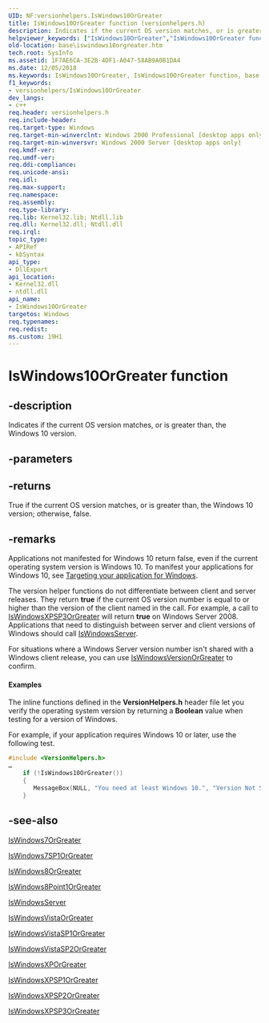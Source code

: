 ```yaml
---
UID: NF:versionhelpers.IsWindows10OrGreater
title: IsWindows10OrGreater function (versionhelpers.h)
description: Indicates if the current OS version matches, or is greater than, the Windows 10 version.helpviewer_keywords: ["IsWindows10OrGreater","IsWindows10OrGreater function","base.iswindows10orgreater","versionhelpers/IsWindows10OrGreater"]
old-location: base\iswindows10orgreater.htm
tech.root: SysInfo
ms.assetid: 1F7AE6CA-3E2B-4DF1-A047-58AB9A0B1DA4
ms.date: 12/05/2018
ms.keywords: IsWindows10OrGreater, IsWindows10OrGreater function, base.iswindows10orgreater, versionhelpers/IsWindows10OrGreater
f1_keywords:
- versionhelpers/IsWindows10OrGreater
dev_langs:
- c++
req.header: versionhelpers.h
req.include-header: 
req.target-type: Windows
req.target-min-winverclnt: Windows 2000 Professional [desktop apps only]
req.target-min-winversvr: Windows 2000 Server [desktop apps only]
req.kmdf-ver: 
req.umdf-ver: 
req.ddi-compliance: 
req.unicode-ansi: 
req.idl: 
req.max-support: 
req.namespace: 
req.assembly: 
req.type-library: 
req.lib: Kernel32.lib; Ntdll.lib
req.dll: Kernel32.dll; Ntdll.dll
req.irql: 
topic_type:
- APIRef
- kbSyntax
api_type:
- DllExport
api_location:
- Kernel32.dll
- ntdll.dll
api_name:
- IsWindows10OrGreater
targetos: Windows
req.typenames: 
req.redist: 
ms.custom: 19H1
---
```


# IsWindows10OrGreater function


## -description


Indicates if the current OS version matches, or is greater than, the Windows 10 version.


## -parameters






## -returns



True if the current OS version matches, or is greater than, the Windows 10 version; otherwise, false.




## -remarks



Applications not manifested for Windows 10 return false, even if the current operating system version is Windows 10. To manifest your applications for Windows 10, see <a href="https://docs.microsoft.com/windows/desktop/SysInfo/targeting-your-application-at-windows-8-1">Targeting your application for Windows</a>.


The version helper functions do not differentiate between client and server releases.  They return <b>true</b> if the current OS version number is equal to or higher than the version of the client named in the call. For example, a call to <a href="https://docs.microsoft.com/windows/desktop/api/versionhelpers/nf-versionhelpers-iswindowsxpsp3orgreater">IsWindowsXPSP3OrGreater</a> will return <b>true</b> on Windows Server 2008. Applications that need to distinguish between server and client versions of Windows should call <a href="https://docs.microsoft.com/windows/desktop/api/versionhelpers/nf-versionhelpers-iswindowsserver">IsWindowsServer</a>.

For situations where a Windows Server version number isn't shared with a Windows client release, you can use <a href="https://docs.microsoft.com/windows/desktop/api/versionhelpers/nf-versionhelpers-iswindowsversionorgreater">IsWindowsVersionOrGreater</a> to confirm.


#### Examples

The inline functions defined in the <b>VersionHelpers.h</b> header file let you verify the operating system version by returning a <b>Boolean</b> value when testing for a version of Windows.

For example, if your application requires Windows 10 or later, use the following test.


```cpp
#include <VersionHelpers.h>
…
    if (!IsWindows10OrGreater())
    {
       MessageBox(NULL, "You need at least Windows 10.", "Version Not Supported", MB_OK);
    }

```





## -see-also




<a href="https://docs.microsoft.com/windows/desktop/api/versionhelpers/nf-versionhelpers-iswindows7orgreater">IsWindows7OrGreater</a>



<a href="https://docs.microsoft.com/windows/desktop/api/versionhelpers/nf-versionhelpers-iswindows7sp1orgreater">IsWindows7SP1OrGreater</a>



<a href="https://docs.microsoft.com/windows/desktop/api/versionhelpers/nf-versionhelpers-iswindows8orgreater">IsWindows8OrGreater</a>



<a href="https://docs.microsoft.com/windows/desktop/api/versionhelpers/nf-versionhelpers-iswindows8point1orgreater">IsWindows8Point1OrGreater</a>



<a href="https://docs.microsoft.com/windows/desktop/api/versionhelpers/nf-versionhelpers-iswindowsserver">IsWindowsServer</a>



<a href="https://docs.microsoft.com/windows/desktop/api/versionhelpers/nf-versionhelpers-iswindowsvistaorgreater">IsWindowsVistaOrGreater</a>



<a href="https://docs.microsoft.com/windows/desktop/api/versionhelpers/nf-versionhelpers-iswindowsvistasp1orgreater">IsWindowsVistaSP1OrGreater</a>



<a href="https://docs.microsoft.com/windows/desktop/api/versionhelpers/nf-versionhelpers-iswindowsvistasp2orgreater">IsWindowsVistaSP2OrGreater</a>



<a href="https://docs.microsoft.com/windows/desktop/api/versionhelpers/nf-versionhelpers-iswindowsxporgreater">IsWindowsXPOrGreater</a>



<a href="https://docs.microsoft.com/windows/desktop/api/versionhelpers/nf-versionhelpers-iswindowsxpsp1orgreater">IsWindowsXPSP1OrGreater</a>



<a href="https://docs.microsoft.com/windows/desktop/api/versionhelpers/nf-versionhelpers-iswindowsxpsp2orgreater">IsWindowsXPSP2OrGreater</a>



<a href="https://docs.microsoft.com/windows/desktop/api/versionhelpers/nf-versionhelpers-iswindowsxpsp3orgreater">IsWindowsXPSP3OrGreater</a>
 

 

